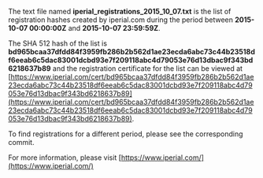 The text file named **iperial_registrations_2015_10_07.txt** is the list of registration hashes created by iperial.com during the period between **2015-10-07 00:00:00Z** and **2015-10-07 23:59:59Z**.

The SHA 512 hash of the list is **bd965bcaa37dfdd84f3959fb286b2b562d1ae23ecda6abc73c44b23518df6eeab6c5dac83001dcbd93e7f209118abc4d79053e76d13dbac9f343bd6218637b89** and the registration certificate for the list can be viewed at [https://www.iperial.com/cert/bd965bcaa37dfdd84f3959fb286b2b562d1ae23ecda6abc73c44b23518df6eeab6c5dac83001dcbd93e7f209118abc4d79053e76d13dbac9f343bd6218637b89](https://www.iperial.com/cert/bd965bcaa37dfdd84f3959fb286b2b562d1ae23ecda6abc73c44b23518df6eeab6c5dac83001dcbd93e7f209118abc4d79053e76d13dbac9f343bd6218637b89).

To find registrations for a different period, please see the corresponding commit.

For more information, please visit [https://www.iperial.com/](https://www.iperial.com/)
